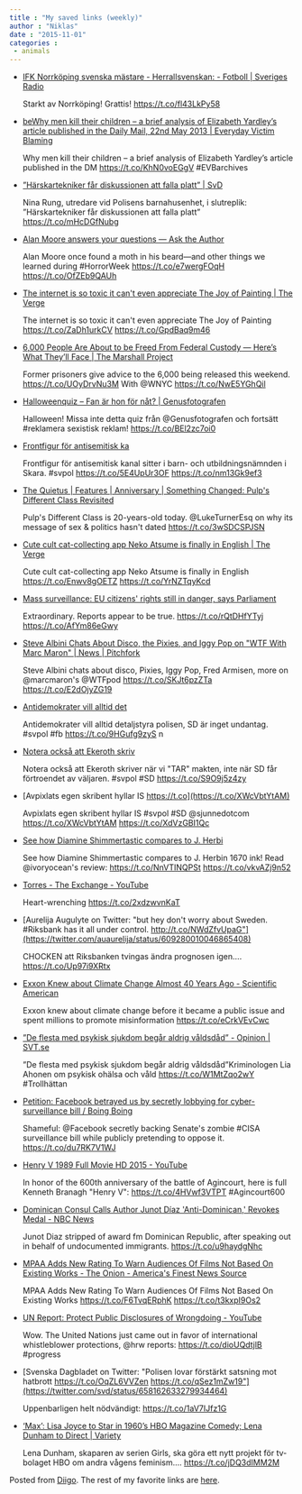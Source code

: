 ```yaml
---
title : "My saved links (weekly)"
author : "Niklas"
date : "2015-11-01"
categories : 
 - animals
---
```


- [IFK Norrköping svenska mästare - Herrallsvenskan: - Fotboll | Sveriges Radio](http://sverigesradio.se/sida/gruppsida.aspx?programid=2835&grupp=10560&artikel=6291877)
    
    Starkt av Norrköping! Grattis! https://t.co/fl43LkPy58
    
- [beWhy men kill their children – a brief analysis of Elizabeth Yardley’s article published in the Daily Mail, 22nd May 2013 | Everyday Victim Blaming](http://everydayvictimblaming.com/responses-to-media/240/?utm_content=buffer2f1a7&utm_medium=social&utm_source=twitter.com&utm_campaign=buffer)
    
    Why men kill their children – a brief analysis of Elizabeth Yardley’s article published in the DM https://t.co/KhN0voEGgV #EVBarchives
    
    
- [”Härskartekniker får diskussionen att falla platt” | SvD](http://www.svd.se/harskartekniker-far-diskussionen-att-falla-platt/om/debatt)
    
    Nina Rung, utredare vid Polisens barnahusenhet, i slutreplik: ”Härskartekniker får diskussionen att falla platt” https://t.co/mHcDGfNubg
    
- [Alan Moore answers your questions — Ask the Author](https://www.goodreads.com/author/3961.Alan_Moore/questions?utm_source=twitter.com&utm_medium=editorial&utm_campaign=alanmooreasktheauthor)
    
    Alan Moore once found a moth in his beard—and other things we learned during #HorrorWeek https://t.co/e7wergFOqH https://t.co/OfZEb9QAUh
    
    
- [The internet is so toxic it can't even appreciate The Joy of Painting | The Verge](http://www.theverge.com/2015/10/30/9646026/twitch-bob-ross-gone-wrong?utm_campaign=theverge&utm_content=chorus&utm_medium=social&utm_source=twitter)
    
    The internet is so toxic it can't even appreciate The Joy of Painting https://t.co/ZaDh1urkCV https://t.co/GpdBaq9m46
    
- [6,000 People Are About to be Freed From Federal Custody — Here’s What They’ll Face | The Marshall Project](https://www.themarshallproject.org/2015/10/30/6-000-people-are-about-to-freed-from-federal-custody-here-s-what-they-ll-face?utm_medium=social&utm_campaign=sprout&utm_source=twitter)
    
    Former prisoners give advice to the 6,000 being released this weekend. https://t.co/UOyDrvNu3M With @WNYC https://t.co/NwE5YGhQil
    
- [Halloweenquiz – Fan är hon för nåt? | Genusfotografen](http://www.genusfotografen.se/?p=6302)
    
    Halloween! Missa inte detta quiz från @Genusfotografen och fortsätt #reklamera sexistisk reklam! https://t.co/BEl2zc7oi0
    
    
- [Frontfigur för antisemitisk ka](https://kit.se/2015/10/30/18650/sd-politiker-sprider-rasideologisk-propaganda-pa-youtube/)
    
    Frontfigur för antisemitisk kanal sitter i barn- och utbildningsnämnden i Skara. #svpol https://t.co/5E4UpUr3OF https://t.co/nm13Gk9ef3
    
    
- [The Quietus | Features | Anniversary | Something Changed: Pulp's Different Class Revisited](http://thequietus.com/articles/18799-pulp-different-class-review-anniversary)
    
    Pulp's Different Class is 20-years-old today. @LukeTurnerEsq on why its message of sex & politics hasn't dated https://t.co/3wSDCSPJSN
    
- [Cute cult cat-collecting app Neko Atsume is finally in English | The Verge](http://www.theverge.com/2015/10/30/9641008/neko-atsume-english-version-available)
    
    Cute cult cat-collecting app Neko Atsume is finally in English https://t.co/Enwv8gOETZ https://t.co/YrNZTqyKcd
    
- [Mass surveillance: EU citizens' rights still in danger, says Parliament](http://www.europarl.europa.eu/news/en/news-room/content/20151022IPR98818/html/Mass-surveillance-EU-citizens%27-rights-still-in-danger-says-Parliament)
    
    Extraordinary. Reports appear to be true. https://t.co/rQtDHfYTyj https://t.co/AfYm86eGwy
    
- [Steve Albini Chats About Disco, the Pixies, and Iggy Pop on "WTF With Marc Maron" | News | Pitchfork](http://pitchfork.com/news/61329-steve-albini-chats-about-disco-the-pixies-and-iggy-pop-on-wtf-with-marc-maron/)
    
    Steve Albini chats about disco, Pixies, Iggy Pop, Fred Armisen, more on @marcmaron's @WTFpod https://t.co/SKJt6pzZTa https://t.co/E2dOjyZG19
    
- [Antidemokrater vill alltid det](https://t.co/9HGufg9zyS)
    
    Antidemokrater vill alltid detaljstyra polisen, SD är inget undantag. #svpol #fb https://t.co/9HGufg9zyS n
    
    
- [Notera också att Ekeroth skriv](https://t.co/S9O9j5z4zy)
    
    Notera också att Ekeroth skriver när vi "TAR" makten, inte när SD får förtroendet av väljaren. #svpol #SD https://t.co/S9O9j5z4zy
    
    
- [Avpixlats egen skribent hyllar IS https://t.co](https://t.co/XWcVbtYtAM)
    
    Avpixlats egen skribent hyllar IS #svpol #SD @sjunnedotcom https://t.co/XWcVbtYtAM https://t.co/XdVzGBI1Qc
    
    
- [See how Diamine Shimmertastic compares to J. Herbi](https://t.co/NnVTINQPSt)
    
    See how Diamine Shimmertastic compares to J. Herbin 1670 ink! Read @ivoryocean's review: https://t.co/NnVTINQPSt https://t.co/vkvAZj9n52
    
- [Torres - The Exchange - YouTube](https://www.youtube.com/watch?v=-nIIJsIuQd8)
    
    Heart-wrenching https://t.co/2xdzwvnKaT
    
- [Aurelija Augulyte on Twitter: "but hey don't worry about Sweden. #Riksbank has it all under control. http://t.co/NWdZfvUpaG"](https://twitter.com/auaurelija/status/609280010046865408)
    
    CHOCKEN att Riksbanken tvingas ändra prognosen igen…. https://t.co/Up97i9XRtx
    
- [Exxon Knew about Climate Change Almost 40 Years Ago - Scientific American](http://www.scientificamerican.com/article/exxon-knew-about-climate-change-almost-40-years-ago/)
    
    Exxon knew about climate change before it became a public issue and spent millions to promote misinformation https://t.co/eCrkVEvCwc
    
- [”De flesta med psykisk sjukdom begår aldrig våldsdåd” - Opinion | SVT.se](http://www.svt.se/opinion/lia-ahonen-om-trollhattan)
    
    ”De flesta med psykisk sjukdom begår aldrig våldsdåd”Kriminologen Lia Ahonen om psykisk ohälsa och våld https://t.co/W1MtZqo2wY #Trollhättan
    
    
- [Petition: Facebook betrayed us by secretly lobbying for cyber-surveillance bill / Boing Boing](https://boingboing.net/2015/10/24/petition-facebook-betrayed-us.html)
    
    Shameful: @Facebook secretly backing Senate's zombie #CISA surveillance bill while publicly pretending to oppose it. https://t.co/du7RK7V1WJ
    
    
- [Henry V 1989 Full Movie HD 2015 - YouTube](https://www.youtube.com/watch?v=Zub5yGjm7TM)
    
    In honor of the 600th anniversary of the battle of Agincourt, here is full Kenneth Branagh "Henry V": https://t.co/4HVwf3VTPT #Agincourt600
    
    
- [Dominican Consul Calls Author Junot Díaz 'Anti-Dominican,' Revokes Medal - NBC News](http://www.nbcnews.com/news/latino/dominican-consul-author-junot-diaz-anti-dominican-n450441)
    
    Junot Diaz stripped of award fm Dominican Republic, after speaking out in behalf of undocumented immigrants. https://t.co/u9haydgNhc
    
- [MPAA Adds New Rating To Warn Audiences Of Films Not Based On Existing Works - The Onion - America's Finest News Source](http://www.theonion.com/article/mpaa-adds-new-rating-warn-audiences-films-not-base-51651?utm_source=Twitter&utm_medium=SocialMarketing&utm_campaign=Default:1:Default)
    
    MPAA Adds New Rating To Warn Audiences Of Films Not Based On Existing Works https://t.co/F6TvqERphK https://t.co/t3kxpI9Os2
    
- [UN Report: Protect Public Disclosures of Wrongdoing - YouTube](https://www.youtube.com/watch?v=9cPeQDyhICk)
    
    Wow. The United Nations just came out in favor of international whistleblower protections, @hrw reports: https://t.co/dioUQdtjlB #progress
    
    
- [Svenska Dagbladet on Twitter: "Polisen lovar förstärkt satsning mot hatbrott https://t.co/OqZL6VVZen https://t.co/qSez1mZw19"](https://twitter.com/svd/status/658162633279934464)
    
    Uppenbarligen helt nödvändigt: https://t.co/1aV7IJfz1G
    
- [‘Max’: Lisa Joyce to Star in 1960’s HBO Magazine Comedy; Lena Dunham to Direct | Variety](http://variety.com/2015/tv/news/hbo-max-series-lena-dunham-lisa-joyce-magazine-comedy-1201617081/)
    
    Lena Dunham, skaparen av serien Girls, ska göra ett nytt projekt för tv-bolaget HBO om andra vågens feminism.... https://t.co/jDQ3dIMM2M
    

Posted from [Diigo](https://www.diigo.com). The rest of my favorite links are [here](https://www.diigo.com/user/npivic).

